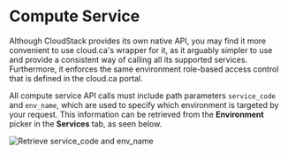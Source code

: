 # Compute Service

Although CloudStack provides its own  native API, you may find it more convenient to use cloud.ca's wrapper for it, as it arguably simpler to use and provide a consistent way of calling all its supported services. Furthermore, it enforces the same environment role-based access control that is defined in the cloud.ca portal.

All compute service API calls must include path parameters `service_code` and `env_name`, which are used to specify which environment is targeted by your request. This information can be retrieved from the **Environment** picker in the **Services** tab, as seen below.

![Retrieve service_code and env_name](/images/service_environment.png)

